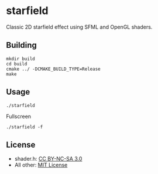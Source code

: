 # starfield
Classic 2D starfield effect using SFML and OpenGL shaders.

## Building
```
mkdir build
cd build
cmake ../ -DCMAKE_BUILD_TYPE=Release
make
```

## Usage
```
./starfield
```
Fullscreen
```
./starfield -f
```

## License
- shader.h: [CC BY-NC-SA 3.0](https://creativecommons.org/licenses/by-nc-sa/3.0/)
- All other: [MIT License](./LICENSE.md)
